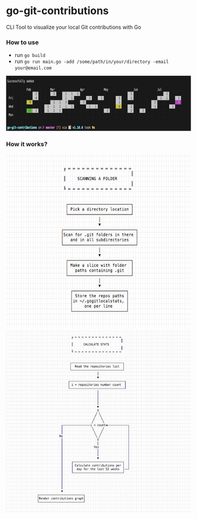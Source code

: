 # go-git-contributions

CLI Tool to visualize your local Git contributions with Go

### How to use

- run `go build`
- run `go run main.go -add /some/path/in/your/directory -email your@email.com` 

<img src="img/sample-result.png" alt="sample-result" height=150/>

### How it works?

<img src="img/step1.png" alt="step1" height=475/>

<img src="img/step2.png" alt="step2" height=500/>
